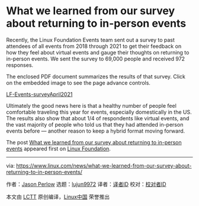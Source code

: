 [#]: subject: (What we learned from our survey about returning to in-person events)
[#]: via: (https://www.linux.com/news/what-we-learned-from-our-survey-about-returning-to-in-person-events/)
[#]: author: (Jason Perlow https://www.linux.com/author/jperlow/)
[#]: collector: (lujun9972)
[#]: translator: ( )
[#]: reviewer: ( )
[#]: publisher: ( )
[#]: url: ( )

What we learned from our survey about returning to in-person events
======

Recently, the Linux Foundation Events team sent out a survey to past attendees of all events from 2018 through 2021 to get their feedback on how they feel about virtual events and gauge their thoughts on returning to in-person events. We sent the survey to 69,000 people and received 972 responses. 

The enclosed PDF document summarizes the results of that survey. Click on the embedded image to see the page advance controls.

[LF-Events-surveyApril2021
][1]

Ultimately the good news here is that a healthy number of people feel comfortable traveling this year for events, especially domestically in the US. The results also show that about 1/4 of respondents like virtual events, and the vast majority of people who told us that they had attended in-person events before — another reason to keep a hybrid format moving forward.

The post [What we learned from our survey about returning to in-person events][2] appeared first on [Linux Foundation][3].

--------------------------------------------------------------------------------

via: https://www.linux.com/news/what-we-learned-from-our-survey-about-returning-to-in-person-events/

作者：[Jason Perlow][a]
选题：[lujun9972][b]
译者：[译者ID](https://github.com/译者ID)
校对：[校对者ID](https://github.com/校对者ID)

本文由 [LCTT](https://github.com/LCTT/TranslateProject) 原创编译，[Linux中国](https://linux.cn/) 荣誉推出

[a]: https://www.linux.com/author/jperlow/
[b]: https://github.com/lujun9972
[1]: https://www.linuxfoundation.org/wp-content/uploads/LF-Events-surveyApril2021.pdf
[2]: https://www.linuxfoundation.org/en/blog/what-we-learned-from-our-survey-about-returning-to-in-person-events/
[3]: https://www.linuxfoundation.org/
